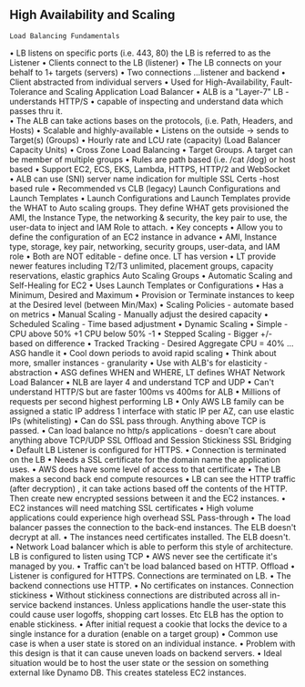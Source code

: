 ## High Availability and Scaling
    Load Balancing Fundamentals
•   LB listens on specific ports (i.e. 443, 80) the LB is referred to as the Listener
•   Clients connect to the LB (listener)
•   The LB connects on your behalf to 1+ targets (servers)
•   Two connections ...listener and backend
•   Client abstracted from individual servers
•   Used for High-Availability, Fault-Tolerance and Scaling
    Application Load Balancer
•   ALB is a "Layer-7" LB - understands HTTP/S
•   capable of inspecting and understand data which passes thru it.  
•   The ALB can take actions bases on the protocols, (i.e. Path, Headers, and Hosts)
•   Scalable and highly-available 
•   Listens on the outside -> sends to Target(s) (Groups)
•   Hourly rate and LCU rate (capacity) (Load Balancer Capacity Units)
•   Cross Zone Load Balancing
•   Target Groups.  A target can be member of multiple groups
•   Rules are path based (i.e. /cat /dog) or host based
•   Support EC2, ECS, EKS, Lambda, HTTPS, HTTP/2 and WebSocket
•   ALB can use (SNI) server name indication for multiple SSL Certs -host based rule
•   Recommended vs CLB (legacy)
    Launch Configurations and Launch Templates
•   Launch Configurations and Launch Templates provide the WHAT to Auto scaling groups.  They define WHAT gets provisioned the AMI, the Instance Type, the networking & security, the key pair to use, the user-data to inject and IAM Role to attach.
•   Key concepts 
•   Allow you to define the configuration of an EC2 instance in advance
•   AMI, Instance type, storage, key pair, networking, security groups, user-data, and IAM role
•   Both are NOT editable - define once.  LT has version
•   LT provide newer features including T2/T3 unlimited, placement groups, capacity reservations, elastic graphics
    Auto Scaling Groups
•   Automatic Scaling and Self-Healing for EC2
•   Uses Launch Templates or Configurations
•   Has a Minimum, Desired and Maximum
•   Provision or Terminate instances to keep at the Desired level (between Min/Max)
•   Scaling Policies - automate based on metrics
•   Manual Scaling - Manually adjust the desired capacity
•   Scheduled Scaling - Time based adjustment
•   Dynamic Scaling
•   Simple - CPU above 50% +1 CPU below 50% -1
•   Stepped Scaling - Bigger +/- based on difference
•   Tracked Tracking - Desired Aggregate CPU = 40% ... ASG handle it
•   Cool down periods to avoid rapid scaling
•   Think about more, smaller instances - granularity
•   Use with ALB's for elasticity - abstraction
•   ASG defines WHEN and WHERE, LT defines WHAT
   Network Load Balancer
•   NLB are layer 4 and understand TCP and UDP
•   Can't understand HTTP/S but are faster 100ms vs 400ms for ALB
•   Millions of requests per second highest performing LB
•   Only AWS LB family can be assigned a static IP address 1 interface with static IP per AZ, can use elastic IPs (whitelisting)
•   Can do SSL pass through.  Anything above TCP is passed.
•   Can load balance no http/s applications - doesn't care about anything above TCP/UDP
             SSL Offload and Session Stickiness
   SSL Bridging
•   Default LB Listener is configured for HTTPS.
•   Connection is terminated on the LB
•   Needs a SSL certificate for the domain name the application uses.
•   AWS does have some level of access to that certificate
•   The LB makes a second back end compute resources
•   LB can see the HTTP traffic (after decryption) , it can take actions based off the contents of the HTTP. Then create new encrypted sessions between it and the EC2 instances.
•   EC2 instances will need matching SSL certificates
•   High volume applications could experience high overhead
  SSL Pass-through
•   The load balancer passes the connection to the back-end instances.  The ELB doesn't decrypt at all.
•   The instances need certificates installed. The ELB doesn't.
•   Network Load balancer which is able to perform this style of architecture.  LB is configured to             listen using TCP
•   AWS never see the certificate it's managed by you.
•   Traffic can't be load balanced based on HTTP.
Offload
•   Listener is configured for HTTPS.  Connections are terminated on LB.
•   The backend connections use HTTP.
•   No certificates on instances.
Connection stickiness
•   Without stickiness connections are distributed across all in-service backend instances.  Unless applications handle the user-state this could cause user logoffs, shopping cart losses. Etc
ELB has the option to enable stickiness.
•   After initial request a cookie that locks the device to a single instance for a duration (enable on a   target group)
•   Common use case is when a user state is stored on an individual instance.
•   Problem with this design is that it can cause uneven loads on backend servers.
•   Ideal situation would be to host the user state or the session on something external like Dynamo DB.  This creates stateless EC2 instances.







    





